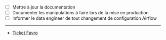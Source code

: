 <!--
  Décrivez brièvement l'objectif de votre pull request.
  La liste ci-dessous comporte des éléments importants à garder en tête pour chaque PR.
  Pensez à ajouter le lien du ticket Favro correspondant.
-->

- [ ] Mettre à jour la documentation
- [ ] Documenter les manipulations à faire lors de la mise en production
- [ ] Informer le data engineer de tout changement de configuration Airflow
---

- [Ticket Favro]()
